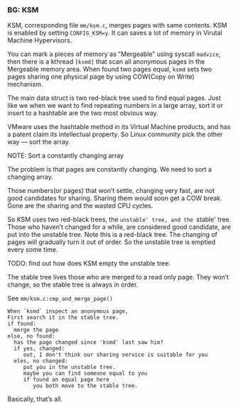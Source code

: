 
### BG: KSM

KSM, corresponding file `mm/ksm.c`, merges pages with same
contents. KSM is enabled by setting `CONFIG_KSM=y`. It can saves a lot
of memory in Virutal Machine Hypervisors.

You can mark a pieces of memory as "Mergeable" using syscall
`madvice`, then there is a kthread `[ksmd]` that scan all anonymous
pages in the Mergeable memory area. When found two pages equal, `ksmd`
sets two pages sharing one physical page by using COW(Copy on Write)
mechanism.

The main data struct is two red-black tree used to find equal pages.
Just like we when we want to find repeating numbers in a large array,
sort it or insert to a hashtable are the two most obvious way.

VMware uses the hashtable method in its Virtual Machine products, and
has a patent claim its intellectual property. So Linux community pick
the other way — sort the array.

NOTE: Sort a constantly changing array

The problem is that pages are constantly changing. We need to sort a
changing array.

Those numbers(or pages) that won’t settle, changing very fast, are not
good candidates for sharing. Sharing them would soon get a COW break.
Gone are the sharing and the wasted CPU cycles.

So KSM uses two red-black trees, the `unstable' tree, and the `stable'
tree. Those who haven’t changed for a while, are considered good
candidate, are put into the unstable tree. Note this is a red-black
tree. The changing of pages will gradually turn it out of order. So the
unstable tree is emptied every some time.

TODO: find out how does KSM empty the unstable tree.

The stable tree lives those who are merged to a read only page. They
won’t change, so the stable tree is always in order.

See `mm/ksm.c:cmp_and_merge_page()`

```
When `ksmd` inspect an anonymous page,
First search it in the stable tree.
if found:
  merge the page
else, no found:
  has the page changed since 'ksmd' last saw him?
  if yes, changed:
     out, I don't think our sharing service is suitable for you
  eles, no changed:
     put you in the unstable tree.
     maybe you can find someone equal to you
     if found an equal page here
        you both move to the stable tree.
```

Basically, that’s all.


